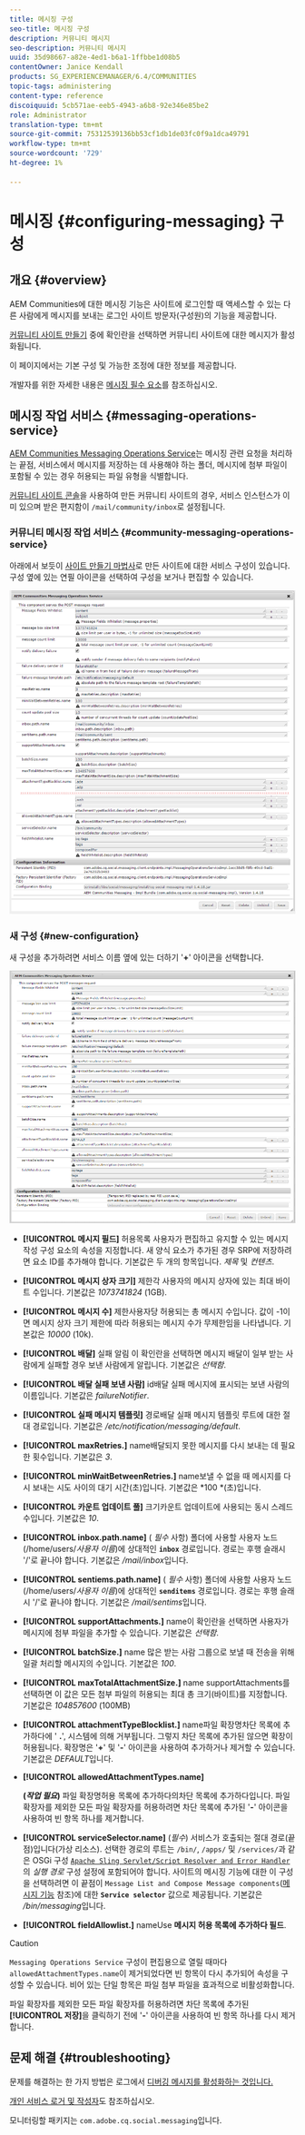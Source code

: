 ```yaml
---
title: 메시징 구성
seo-title: 메시징 구성
description: 커뮤니티 메시지
seo-description: 커뮤니티 메시지
uuid: 35d98667-a82e-4ed1-b6a1-1ffbbe1d08b5
contentOwner: Janice Kendall
products: SG_EXPERIENCEMANAGER/6.4/COMMUNITIES
topic-tags: administering
content-type: reference
discoiquuid: 5cb571ae-eeb5-4943-a6b8-92e346e85be2
role: Administrator
translation-type: tm+mt
source-git-commit: 75312539136bb53cf1db1de03fc0f9a1dca49791
workflow-type: tm+mt
source-wordcount: '729'
ht-degree: 1%

---
```



# 메시징 {#configuring-messaging} 구성

## 개요 {#overview}

AEM Communities에 대한 메시징 기능은 사이트에 로그인할 때 액세스할 수 있는 다른 사람에게 메시지를 보내는 로그인 사이트 방문자(구성원)의 기능을 제공합니다.

[커뮤니티 사이트 만들기](sites-console.md) 중에 확인란을 선택하면 커뮤니티 사이트에 대한 메시지가 활성화됩니다.

이 페이지에서는 기본 구성 및 가능한 조정에 대한 정보를 제공합니다.

개발자를 위한 자세한 내용은 [메시징 필수 요소](essentials-messaging.md)를 참조하십시오.

## 메시징 작업 서비스 {#messaging-operations-service}

[AEM Communities Messaging Operations Service](http://localhost:4502/system/console/configMgr/com.adobe.cq.social.messaging.client.endpoints.impl.MessagingOperationsServiceImpl)는 메시징 관련 요청을 처리하는 끝점, 서비스에서 메시지를 저장하는 데 사용해야 하는 폴더, 메시지에 첨부 파일이 포함될 수 있는 경우 허용되는 파일 유형을 식별합니다.

[커뮤니티 사이트 콘솔](sites-console.md)을 사용하여 만든 커뮤니티 사이트의 경우, 서비스 인스턴스가 이미 있으며 받은 편지함이 `/mail/community/inbox`로 설정됩니다.

### 커뮤니티 메시징 작업 서비스 {#community-messaging-operations-service}

아래에서 보듯이 [사이트 만들기 마법사](sites-console.md)로 만든 사이트에 대한 서비스 구성이 있습니다. 구성 옆에 있는 연필 아이콘을 선택하여 구성을 보거나 편집할 수 있습니다.

![chlimage_1-63](assets/chlimage_1-63.png)

### 새 구성 {#new-configuration}

새 구성을 추가하려면 서비스 이름 옆에 있는 더하기 &#39;**+**&#39; 아이콘을 선택합니다.

![chlimage_1-64](assets/chlimage_1-64.png)

* **[!UICONTROL 메시지 필드]**
허용목록 사용자가 편집하고 유지할 수 있는 메시지 작성 구성 요소의 속성을 지정합니다. 새 양식 요소가 추가된 경우 SRP에 저장하려면 요소 ID를 추가해야 합니다. 기본값은 두 개의 항목입니다. 
*제목* 및  *컨텐츠*.

* **[!UICONTROL 메시지 상자 크기]**
제한각 사용자의 메시지 상자에 있는 최대 바이트 수입니다. 기본값은 
*1073741824* (1GB).

* **[!UICONTROL 메시지 수]**
제한사용자당 허용되는 총 메시지 수입니다. 값이 -1이면 메시지 상자 크기 제한에 따라 허용되는 메시지 수가 무제한임을 나타냅니다. 기본값은 
*10000* (10k).

* **[!UICONTROL 배달]**
실패 알림 이 확인란을 선택하면 메시지 배달이 일부 받는 사람에게 실패할 경우 보낸 사람에게 알립니다. 기본값은 
*선택함*.

* **[!UICONTROL 배달 실패 보낸 사람]**
id배달 실패 메시지에 표시되는 보낸 사람의 이름입니다. 기본값은 
*failureNotifier*.

* **[!UICONTROL 실패 메시지 템플릿]**
경로배달 실패 메시지 템플릿 루트에 대한 절대 경로입니다. 기본값은 
*/etc/notification/messaging/default*.

* **[!UICONTROL maxRetries.]**
name배달되지 못한 메시지를 다시 보내는 데 필요한 횟수입니다. 기본값은 
*3*.

* **[!UICONTROL minWaitBetweenRetries.]**
name보낼 수 없을 때 메시지를 다시 보내는 시도 사이의 대기 시간(초)입니다. 기본값은 *100 *(초)입니다.

* **[!UICONTROL 카운트 업데이트 풀]**
크기카운트 업데이트에 사용되는 동시 스레드 수입니다. 기본값은 
*10*.

* **[!UICONTROL inbox.path.name]**
(
*필수* 사항) 폴더에 사용할 사용자 노드(/home/users/*사용자 이름*)에 상대적인  **`inbox`** 경로입니다. 경로는 후행 슬래시 &#39;/&#39;로 끝나야 합니다. 기본값은 */mail/inbox*&#x200B;입니다.

* **[!UICONTROL sentiems.path.name]**
(
*필수* 사항) 폴더에 사용할 사용자 노드(/home/users/*사용자 이름*)에 상대적인  **`senditems`** 경로입니다. 경로는 후행 슬래시 &#39;/&#39;로 끝나야 합니다. 기본값은 */mail/sentims*&#x200B;입니다.

* **[!UICONTROL supportAttachments.]**
name이 확인란을 선택하면 사용자가 메시지에 첨부 파일을 추가할 수 있습니다. 기본값은 
*선택함*.

* **[!UICONTROL batchSize.]**
name 많은 받는 사람 그룹으로 보낼 때 전송을 위해 일괄 처리할 메시지의 수입니다. 기본값은 
*100*.

* **[!UICONTROL maxTotalAttachmentSize.]**
name supportAttachments를 선택하면 이 값은 모든 첨부 파일의 허용되는 최대 총 크기(바이트)를 지정합니다. 기본값은 
*104857600* (100MB)

* **[!UICONTROL attachmentTypeBlocklist.]**
name파일 확장명차단 목록에 추가하다에 &#39;
**.**&#39;, 시스템에 의해 거부됩니다. 그렇지 차단 목록에 추가된 않으면 확장이 허용됩니다. 확장명은 &#39;**+**&#39; 및 &#39;**-**&#39; 아이콘을 사용하여 추가하거나 제거할 수 있습니다. 기본값은 *DEFAULT*&#x200B;입니다.

* **[!UICONTROL allowedAttachmentTypes.name]**

   **(*작업 필요*)** 파일 확장명허용 목록에 추가하다의차단 목록에 추가하다입니다. 파일 확장자를 제외한 모든 파일 확장자를 허용하려면 차단 목록에 추가된 &#39;**-**&#39; 아이콘을 사용하여 빈 항목 하나를 제거합니다.

* **[!UICONTROL serviceSelector.name]**
(*필수*) 서비스가 호출되는 절대 경로(끝점)입니다(가상 리소스). 선택한 경로의 루트는 `/bin/`, `/apps/` 및 `/services/`과 같은 OSGi 구성 [ `Apache Sling Servlet/Script Resolver and Error Handler`](http://localhost:4502/system/console/configMgr/org.apache.sling.servlets.resolver.SlingServletResolver)의 *실행 경로* 구성 설정에 포함되어야 합니다. 사이트의 메시징 기능에 대한 이 구성을 선택하려면 이 끝점이 `Message List and Compose Message components`([메시지 기능](configure-messaging.md) 참조)에 대한 **`Service selector`** 값으로 제공됩니다. 기본값은 */bin/messaging*&#x200B;입니다.

* **[!UICONTROL fieldAllowlist.]**
nameUse 
**메시지 허용 목록에 추가하다 필드**.

>[!CAUTION]
>
>`Messaging Operations Service` 구성이 편집용으로 열릴 때마다 `allowedAttachmentTypes.name`이 제거되었다면 빈 항목이 다시 추가되어 속성을 구성할 수 있습니다. 비어 있는 단일 항목은 파일 첨부 파일을 효과적으로 비활성화합니다.
>
>파일 확장자를 제외한 모든 파일 확장자를 허용하려면 차단 목록에 추가된 **[!UICONTROL 저장]**&#x200B;을 클릭하기 전에 &#39;**-**&#39; 아이콘을 사용하여 빈 항목 하나를 다시 제거합니다.

## 문제 해결 {#troubleshooting}

문제를 해결하는 한 가지 방법은 로그에서 [디버깅 메시지를 활성화하는 것입니다.](../../help/sites-administering/troubleshooting.md)

[개인 서비스 로거 및 작성자](../../help/sites-deploying/configure-logging.md#loggers-and-writers-for-individual-services)도 참조하십시오.

모니터링할 패키지는 `com.adobe.cq.social.messaging`입니다.
